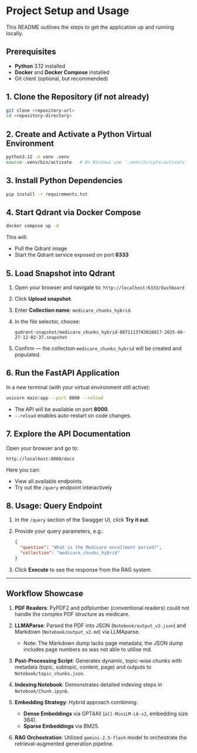 # Project Setup and Usage

This README outlines the steps to get the application up and running locally.

## Prerequisites

* **Python** 3.12 installed
* **Docker** and **Docker Compose** installed
* Git client (optional, but recommended)

## 1. Clone the Repository (if not already)

```bash
git clone <repository-url>
cd <repository-directory>
```

## 2. Create and Activate a Python Virtual Environment

```bash
python3.12 -m venv .venv
source .venv/bin/activate   # On Windows use `.venv\Scripts\activate`
```

## 3. Install Python Dependencies

```bash
pip install -r requirements.txt
```

## 4. Start Qdrant via Docker Compose

```bash
docker compose up -d
```

This will:

* Pull the Qdrant image
* Start the Qdrant service exposed on port **6333**

## 5. Load Snapshot into Qdrant

1. Open your browser and navigate to:
   `http://localhost:6333/dashboard`
2. Click **Upload snapshot**.
3. Enter **Collection name**: `medicare_chunks_hybrid`.
4. In the file selector, choose:

   ```
   qudrent-snapshot/medicare_chunks_hybrid-8071113743018817-2025-06-27-12-02-37.snapshot
   ```
5. Confirm — the collection `medicare_chunks_hybrid` will be created and populated.

## 6. Run the FastAPI Application

In a new terminal (with your virtual environment still active):

```bash
uvicorn main:app --port 8000 --reload
```

* The API will be available on port **8000**.
* `--reload` enables auto-restart on code changes.

## 7. Explore the API Documentation

Open your browser and go to:

```
http://localhost:8000/docs
```

Here you can:

* View all available endpoints
* Try out the `/query` endpoint interactively

## 8. Usage: Query Endpoint

1. In the `/query` section of the Swagger UI, click **Try it out**.
2. Provide your query parameters, e.g.:

   ```json
   {
     "question": "What is the Medicare enrollment period?",
     "collection": "medicare_chunks_hybrid"
   }
   ```
3. Click **Execute** to see the response from the RAG system.

---

## Workflow Showcase

1. **PDF Readers**: PyPDF2 and pdfplumber (conventional readers) could not handle the complex PDF structure as medicare.
2. **LLMAParse**: Parsed the PDF into JSON (`Notebook/output_v2.json`) and Markdown (`Notebook/output_v2.md`) via LLMAparse.

   * Note: The Markdown dump lacks page metadata; the JSON dump includes page numbers so was not able to utilise md.
3. **Post-Processing Script**: Generates dynamic, topic-wise chunks with metadata (topic, subtopic, content, page) and outputs to `Notebook/topic_chunks.json`.
4. **Indexing Notebook**: Demonstrates detailed indexing steps in `Notebook/Chunk.ipynb`.
5. **Embedding Strategy**: Hybrid approach combining:

   * **Dense Embeddings** via GPT4All (`all-MiniLM-L6-v2`, embedding size 384).
   * **Sparse Embeddings** via BM25.
6. **RAG Orchestration**: Utilized `gemini-2.5-flash` model to orchestrate the retrieval-augmented generation pipeline.

#